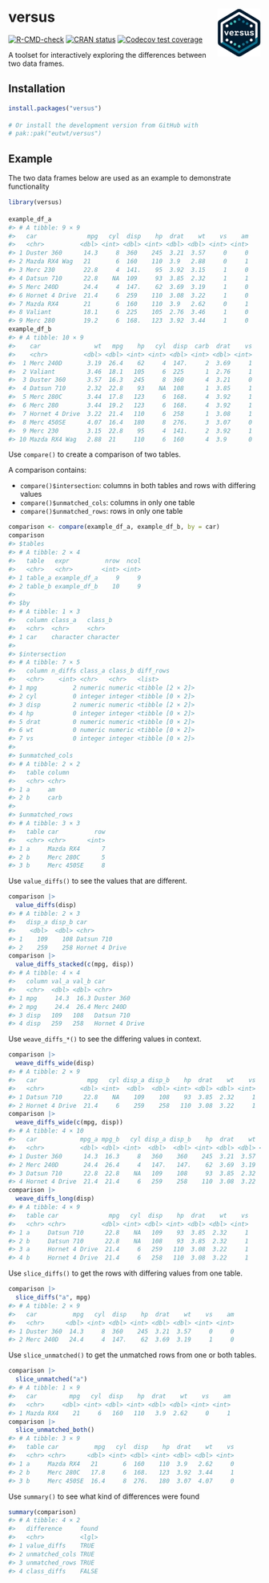 
<!-- README.md is generated from README.Rmd. Please edit that file -->

# versus <img src="man/figures/logo.png" id="logo" align="right" width="17%" height="17%"/>

<!-- badges: start -->

[![R-CMD-check](https://github.com/eutwt/versus/actions/workflows/R-CMD-check.yaml/badge.svg)](https://github.com/eutwt/versus/actions/workflows/R-CMD-check.yaml)
[![CRAN
status](https://www.r-pkg.org/badges/version/versus)](https://CRAN.R-project.org/package=versus)
[![Codecov test
coverage](https://codecov.io/gh/eutwt/versus/branch/main/graph/badge.svg)](https://app.codecov.io/gh/eutwt/versus?branch=main)

<!-- badges: end -->

A toolset for interactively exploring the differences between two data
frames.

## Installation

``` r
install.packages("versus")

# Or install the development version from GitHub with
# pak::pak("eutwt/versus")
```

## Example

The two data frames below are used as an example to demonstrate
functionality

``` r
library(versus)

example_df_a
#> # A tibble: 9 × 9
#>   car              mpg   cyl  disp    hp  drat    wt    vs    am
#>   <chr>          <dbl> <int> <dbl> <int> <dbl> <dbl> <int> <int>
#> 1 Duster 360      14.3     8  360    245  3.21  3.57     0     0
#> 2 Mazda RX4 Wag   21       6  160    110  3.9   2.88     0     1
#> 3 Merc 230        22.8     4  141.    95  3.92  3.15     1     0
#> 4 Datsun 710      22.8    NA  109     93  3.85  2.32     1     1
#> 5 Merc 240D       24.4     4  147.    62  3.69  3.19     1     0
#> 6 Hornet 4 Drive  21.4     6  259    110  3.08  3.22     1     0
#> 7 Mazda RX4       21       6  160    110  3.9   2.62     0     1
#> 8 Valiant         18.1     6  225    105  2.76  3.46     1     0
#> 9 Merc 280        19.2     6  168.   123  3.92  3.44     1     0
example_df_b
#> # A tibble: 10 × 9
#>    car               wt   mpg    hp   cyl  disp  carb  drat    vs
#>    <chr>          <dbl> <dbl> <int> <int> <dbl> <int> <dbl> <int>
#>  1 Merc 240D       3.19  26.4    62     4  147.     2  3.69     1
#>  2 Valiant         3.46  18.1   105     6  225      1  2.76     1
#>  3 Duster 360      3.57  16.3   245     8  360      4  3.21     0
#>  4 Datsun 710      2.32  22.8    93    NA  108      1  3.85     1
#>  5 Merc 280C       3.44  17.8   123     6  168.     4  3.92     1
#>  6 Merc 280        3.44  19.2   123     6  168.     4  3.92     1
#>  7 Hornet 4 Drive  3.22  21.4   110     6  258      1  3.08     1
#>  8 Merc 450SE      4.07  16.4   180     8  276.     3  3.07     0
#>  9 Merc 230        3.15  22.8    95     4  141.     2  3.92     1
#> 10 Mazda RX4 Wag   2.88  21     110     6  160      4  3.9      0
```

Use `compare()` to create a comparison of two tables.

A comparison contains:

- `compare()$intersection`: columns in both tables and rows with
  differing values
- `compare()$unmatched_cols`: columns in only one table
- `compare()$unmatched_rows`: rows in only one table

``` r
comparison <- compare(example_df_a, example_df_b, by = car)
comparison
#> $tables
#> # A tibble: 2 × 4
#>   table   expr          nrow  ncol
#>   <chr>   <chr>        <int> <int>
#> 1 table_a example_df_a     9     9
#> 2 table_b example_df_b    10     9
#> 
#> $by
#> # A tibble: 1 × 3
#>   column class_a   class_b  
#>   <chr>  <chr>     <chr>    
#> 1 car    character character
#> 
#> $intersection
#> # A tibble: 7 × 5
#>   column n_diffs class_a class_b diff_rows       
#>   <chr>    <int> <chr>   <chr>   <list>          
#> 1 mpg          2 numeric numeric <tibble [2 × 2]>
#> 2 cyl          0 integer integer <tibble [0 × 2]>
#> 3 disp         2 numeric numeric <tibble [2 × 2]>
#> 4 hp           0 integer integer <tibble [0 × 2]>
#> 5 drat         0 numeric numeric <tibble [0 × 2]>
#> 6 wt           0 numeric numeric <tibble [0 × 2]>
#> 7 vs           0 integer integer <tibble [0 × 2]>
#> 
#> $unmatched_cols
#> # A tibble: 2 × 2
#>   table column
#>   <chr> <chr> 
#> 1 a     am    
#> 2 b     carb  
#> 
#> $unmatched_rows
#> # A tibble: 3 × 3
#>   table car          row
#>   <chr> <chr>      <int>
#> 1 a     Mazda RX4      7
#> 2 b     Merc 280C      5
#> 3 b     Merc 450SE     8
```

Use `value_diffs()` to see the values that are different.

``` r
comparison |>
  value_diffs(disp)
#> # A tibble: 2 × 3
#>   disp_a disp_b car           
#>    <dbl>  <dbl> <chr>         
#> 1    109    108 Datsun 710    
#> 2    259    258 Hornet 4 Drive
comparison |>
  value_diffs_stacked(c(mpg, disp))
#> # A tibble: 4 × 4
#>   column val_a val_b car           
#>   <chr>  <dbl> <dbl> <chr>         
#> 1 mpg     14.3  16.3 Duster 360    
#> 2 mpg     24.4  26.4 Merc 240D     
#> 3 disp   109   108   Datsun 710    
#> 4 disp   259   258   Hornet 4 Drive
```

Use `weave_diffs_*()` to see the differing values in context.

``` r
comparison |>
  weave_diffs_wide(disp)
#> # A tibble: 2 × 9
#>   car              mpg   cyl disp_a disp_b    hp  drat    wt    vs
#>   <chr>          <dbl> <int>  <dbl>  <dbl> <int> <dbl> <dbl> <int>
#> 1 Datsun 710      22.8    NA    109    108    93  3.85  2.32     1
#> 2 Hornet 4 Drive  21.4     6    259    258   110  3.08  3.22     1
comparison |>
  weave_diffs_wide(c(mpg, disp))
#> # A tibble: 4 × 10
#>   car            mpg_a mpg_b   cyl disp_a disp_b    hp  drat    wt    vs
#>   <chr>          <dbl> <dbl> <int>  <dbl>  <dbl> <int> <dbl> <dbl> <int>
#> 1 Duster 360      14.3  16.3     8   360    360    245  3.21  3.57     0
#> 2 Merc 240D       24.4  26.4     4   147.   147.    62  3.69  3.19     1
#> 3 Datsun 710      22.8  22.8    NA   109    108     93  3.85  2.32     1
#> 4 Hornet 4 Drive  21.4  21.4     6   259    258    110  3.08  3.22     1
comparison |>
  weave_diffs_long(disp)
#> # A tibble: 4 × 9
#>   table car              mpg   cyl  disp    hp  drat    wt    vs
#>   <chr> <chr>          <dbl> <int> <dbl> <int> <dbl> <dbl> <int>
#> 1 a     Datsun 710      22.8    NA   109    93  3.85  2.32     1
#> 2 b     Datsun 710      22.8    NA   108    93  3.85  2.32     1
#> 3 a     Hornet 4 Drive  21.4     6   259   110  3.08  3.22     1
#> 4 b     Hornet 4 Drive  21.4     6   258   110  3.08  3.22     1
```

Use `slice_diffs()` to get the rows with differing values from one
table.

``` r
comparison |>
  slice_diffs("a", mpg)
#> # A tibble: 2 × 9
#>   car          mpg   cyl  disp    hp  drat    wt    vs    am
#>   <chr>      <dbl> <int> <dbl> <int> <dbl> <dbl> <int> <int>
#> 1 Duster 360  14.3     8  360    245  3.21  3.57     0     0
#> 2 Merc 240D   24.4     4  147.    62  3.69  3.19     1     0
```

Use `slice_unmatched()` to get the unmatched rows from one or both
tables.

``` r
comparison |>
  slice_unmatched("a")
#> # A tibble: 1 × 9
#>   car         mpg   cyl  disp    hp  drat    wt    vs    am
#>   <chr>     <dbl> <int> <dbl> <int> <dbl> <dbl> <int> <int>
#> 1 Mazda RX4    21     6   160   110   3.9  2.62     0     1
comparison |>
  slice_unmatched_both()
#> # A tibble: 3 × 9
#>   table car          mpg   cyl  disp    hp  drat    wt    vs
#>   <chr> <chr>      <dbl> <int> <dbl> <int> <dbl> <dbl> <int>
#> 1 a     Mazda RX4   21       6  160    110  3.9   2.62     0
#> 2 b     Merc 280C   17.8     6  168.   123  3.92  3.44     1
#> 3 b     Merc 450SE  16.4     8  276.   180  3.07  4.07     0
```

Use `summary()` to see what kind of differences were found

``` r
summary(comparison)
#> # A tibble: 4 × 2
#>   difference     found
#>   <chr>          <lgl>
#> 1 value_diffs    TRUE 
#> 2 unmatched_cols TRUE 
#> 3 unmatched_rows TRUE 
#> 4 class_diffs    FALSE
```
